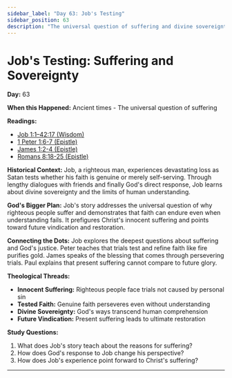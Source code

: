 ```yaml
---
sidebar_label: "Day 63: Job's Testing"
sidebar_position: 63
description: "The universal question of suffering and divine sovereignty"
---
```


# Job's Testing: Suffering and Sovereignty

**Day:** 63

**When this Happened:** Ancient times - The universal question of suffering

**Readings:**
 - [Job 1:1–42:17 (Wisdom)](https://www.biblegateway.com/passage/?search=Job+1%3A1-42%3A17)
 - [1 Peter 1:6-7 (Epistle)](https://www.biblegateway.com/passage/?search=1+Peter+1%3A6-7)
 - [James 1:2-4 (Epistle)](https://www.biblegateway.com/passage/?search=James+1%3A2-4)
 - [Romans 8:18-25 (Epistle)](https://www.biblegateway.com/passage/?search=Romans+8%3A18-25)

**Historical Context:** Job, a righteous man, experiences devastating loss as Satan tests whether his faith is genuine or merely self-serving. Through lengthy dialogues with friends and finally God's direct response, Job learns about divine sovereignty and the limits of human understanding.

**God's Bigger Plan:** Job's story addresses the universal question of why righteous people suffer and demonstrates that faith can endure even when understanding fails. It prefigures Christ's innocent suffering and points toward future vindication and restoration.

**Connecting the Dots:** Job explores the deepest questions about suffering and God's justice. Peter teaches that trials test and refine faith like fire purifies gold. James speaks of the blessing that comes through persevering trials. Paul explains that present suffering cannot compare to future glory.

****Theological Threads:****
- **Innocent Suffering:** Righteous people face trials not caused by personal sin
- **Tested Faith:** Genuine faith perseveres even without understanding
- **Divine Sovereignty:** God's ways transcend human comprehension
- **Future Vindication:** Present suffering leads to ultimate restoration

**Study Questions:**
1. What does Job's story teach about the reasons for suffering?
2. How does God's response to Job change his perspective?
3. How does Job's experience point forward to Christ's suffering?

---